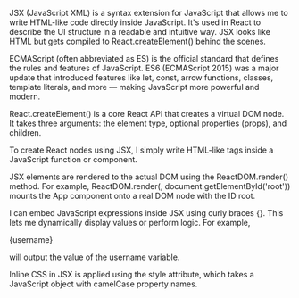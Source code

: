 
JSX (JavaScript XML) is a syntax extension for JavaScript that allows me to write HTML-like code directly inside JavaScript. It's used in React to describe the UI structure in a readable and intuitive way. JSX looks like HTML but gets compiled to React.createElement() behind the scenes.


ECMAScript (often abbreviated as ES) is the official standard that defines the rules and features of JavaScript. ES6 (ECMAScript 2015) was a major update that introduced features like let, const, arrow functions, classes, template literals, and more — making JavaScript more powerful and modern.


React.createElement() is a core React API that creates a virtual DOM node. It takes three arguments: the element type, optional properties (props), and children. 

To create React nodes using JSX, I simply write HTML-like tags inside a JavaScript function or component. 


JSX elements are rendered to the actual DOM using the ReactDOM.render() method. For example, ReactDOM.render(<App />, document.getElementById('root')) mounts the App component onto a real DOM node with the ID root.


I can embed JavaScript expressions inside JSX using curly braces {}. This lets me dynamically display values or perform logic. For example, <p>{username}</p> will output the value of the username variable.


Inline CSS in JSX is applied using the style attribute, which takes a JavaScript object with camelCase property names. 
